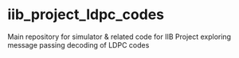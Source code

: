 # iib_project_ldpc_codes
Main repository for simulator &amp; related code for IIB Project exploring message passing decoding of LDPC codes
